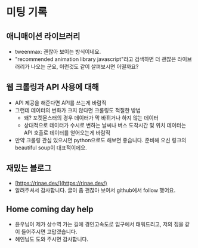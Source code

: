 
# 미팅 기록

## 애니매이션 라이브러리

- tweenmax: 괜찮아 보이는 방식이네요.
- "recommended animation library javascript"라고 검색하면 더 괜찮은 라이브러리가 나오는 군요, 이런것도 같이 살펴보시면 어떨까요?

## 웹 크롤링과 API 사용에 대해

- API 제공을 해준다면 API를 쓰는게 바람직
- 그런데 데이터의 변화가 크지 않다면 크롤링도 적절한 방법
  - 왜? 포켓몬스터의 경우 데이터가 막 바뀌거나 하지 않는 데이터
  - 상대적으로 데이터가 수시로 변하는 날씨나 버스 도착시간 및 위치 데이터는 API 호출로 데이터를 얻어오는게 바람직
- 만약 크롤링 관심 있으시면 python으로도 해보면 좋습니다. 준비해 오신 링크의 beautiful soup이 대표적이에요.

## 재밌는 블로그

- [https://rinae.dev/](https://rinae.dev/)
- 알려주셔서 감사합니다. 글이 좀 괜찮아 보여서 github에서 follow 했어요.

## Home coming day help

- 윤우님이 제가 상수역 가는 길에 경인고속도로 입구에서 태워드리고, 저의 짐을 같이 들어주시면 고맙겠습니다.
- 혜인님도 도와 주시면 감사합니다.